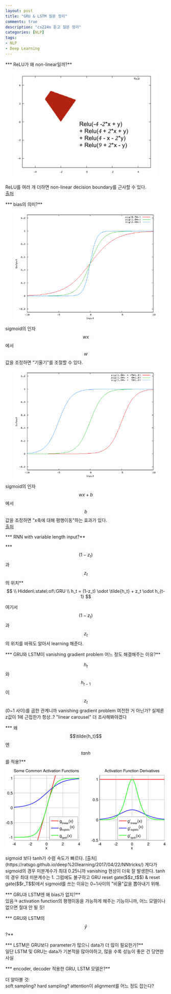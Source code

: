 ```yaml
---
layout: post
title: "GRU & LSTM 질문 정리"
comments: true
description: "cs224n 듣고 질문 정리"
categories: [NLP]
tags: 
- NLP
- Deep Learning
---
```


*** ReLU가 왜 non-linear일까?**  
<p style="text-align:center;"><img src="/assets/img/relu.png" width="450" alt="ReLU"></p>

ReLU를 여러 개 더하면 non-linear decision boundary를 근사할 수 있다.    
[출처](https://medium.com/@malay.haldar/how-do-neural-networks-work-57d1ab5337ce)

*** bias의 의미?**  

<p style="text-align:center;"><img src="/assets/img/sigmoid.png" width="450" alt="sigmoid"></p>

sigmoid의 인자 $$wx$$에서 $$w$$값을 조정하면 "기울기"를 조절할 수 있다.

<p style="text-align:center;"><img src="/assets/img/bias.png" width="450" alt="bias"></p>

sigmoid의 인자 $$wx+b$$에서 $$b$$값을 조정하면 "x축에 대해 평행이동"하는 효과가 있다.  
[출처](https://stackoverflow.com/questions/2480650/role-of-bias-in-neural-networks)

*** RNN with variable length input?**  

*** $$(1-z_t)$$과 $$z_t$$의 위치**  
$$
\\
Hidden\:state\:of\:GRU \\
h_t = (1-z_t) \odot \tilde{h_t} + z_t \odot h_{t-1}
$$

여기서 $$(1-z_t)$$과 $$z_t$$의 위치를 바꿔도 알아서 learning 해준다.

*** GRU와 LSTM이 vanishing gradient problem 어느 정도 해결해주는 이유?**   

$$h_t$$와 $$h_{t-1}$$이 $$z_t$$(0~1 사이)를 곱한 관계니까 vanishing gradient problem 여전한 거 아닌가?
실제론 z값이 1에 근접한가 항상..?
"linear carousel"
더 조사해봐야겠다

*** 왜 $$\tilde{h_t}$$엔 $$tanh$$를 적용?**  

<p style="text-align:center;"><img src="/assets/img/activations.png" width="500" alt="activations"></p>
sigmoid 보다 tanh가 수렴 속도가 빠르다. 
[출처](https://ratsgo.github.io/deep%20learning/2017/04/22/NNtricks/)
게다가 sigmoid의 경우 미분계수가 최대 0.25니까 vanishing 현상이 더욱 잘 발생한다. tanh의 경우 최대 미분계수는 1.
그럼에도 불구하고 GRU reset gate($$z_t$$) & reset gate($$r_T$$)에서 sigmoid를 쓰는 이유는 0~1사이의 "비율"값을 뽑아내기 위해.


*** GRU과 LSTM엔 왜 bias가 없지?**  
있음ㅋ activation function의 평행이동을 가능하게 해주는 기능이니까, 어느 모델이나 없으면 절대 안 될 듯!


*** GRU와 LSTM의 $$\hat{y}$$?**  


*** LSTM은 GRU보다 parameter가 많으니 data가 더 많이 필요한가?**  
일단 LSTM 및 GRU는 data가 기본적을 많아야하고, 많을 수록 성능이 좋은 건 당연한 사실


*** encoder, decoder 적용한 GRU, LSTM 모델은?**  




더 알아볼 것:  
soft sampling? hard sampling? attention이 alignment를 어느 정도 잡는다?